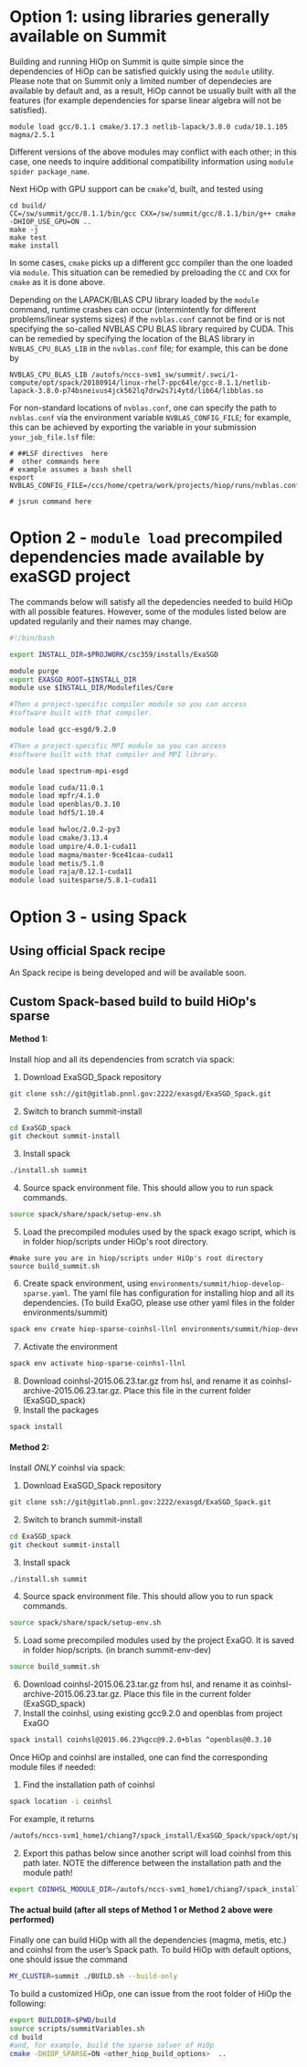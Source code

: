 # Option 1: using libraries generally available on Summit

Building and running HiOp on Summit is quite simple since the dependencies of HiOp can be satisfied quickly using the `module` utility. Please note that on Summit only a limited number of dependecies are available by default and, as a result, HiOp cannot be usually built with all the features (for example dependencies for sparse linear algebra will not be satisfied).
```
module load gcc/8.1.1 cmake/3.17.3 netlib-lapack/3.8.0 cuda/10.1.105 magma/2.5.1
```
Different versions of the above modules may conflict with each other; in this case, one needs to inquire additional compatibility information using `module spider package_name`.

Next HiOp with GPU support can be `cmake`'d, built, and tested using
```
cd build/
CC=/sw/summit/gcc/8.1.1/bin/gcc CXX=/sw/summit/gcc/8.1.1/bin/g++ cmake -DHIOP_USE_GPU=ON ..
make -j
make test
make install
```
In some cases, `cmake` picks up a different gcc compiler than the one loaded via `module`. This situation can be remedied by preloading the `CC` and `CXX` for `cmake` as it is done above.

Depending on the LAPACK/BLAS CPU library loaded by the `module` command, runtime crashes can occur (intermintently for different problems/linear systems sizes) if the `nvblas.conf` cannot be find or is not specifying the so-called NVBLAS CPU BLAS library required by CUDA. This can be remedied by specifying the location of the BLAS library in `NVBLAS_CPU_BLAS_LIB` in the `nvblas.conf` file; for example, this can be done by
```
NVBLAS_CPU_BLAS_LIB /autofs/nccs-svm1_sw/summit/.swci/1-compute/opt/spack/20180914/linux-rhel7-ppc64le/gcc-8.1.1/netlib-lapack-3.8.0-p74bsneivus4jck562lq7drw2s7i4ytd/lib64/libblas.so
```
For non-standard locations of `nvblas.conf`, one can specify the path to `nvblas.conf` via the environment variable `NVBLAS_CONFIG_FILE`; for example, this can be achieved by exporting the variable in your submission `your_job_file.lsf` file:
```
# ##LSF directives  here
#  other commands here
# example assumes a bash shell
export NVBLAS_CONFIG_FILE=/ccs/home/cpetra/work/projects/hiop/runs/nvblas.conf 

# jsrun command here

```

# Option 2 - `module load` precompiled dependencies made available by exaSGD project 

The commands below will satisfy all the depedencies needed to build HiOp with all possible features. However, some of the modules listed below are updated regularily and their names may change.  

```bash
#!/bin/bash

export INSTALL_DIR=$PROJWORK/csc359/installs/ExaSGD

module purge
export EXASGD_ROOT=$INSTALL_DIR
module use $INSTALL_DIR/Modulefiles/Core

#Then a project-specific compiler module so you can access
#software built with that compiler.

module load gcc-esgd/9.2.0

#Then a project-specific MPI module so you can access
#software built with that compiler and MPI library.

module load spectrum-mpi-esgd

module load cuda/11.0.1
module load mpfr/4.1.0
module load openblas/0.3.10
module load hdf5/1.10.4

module load hwloc/2.0.2-py3
module load cmake/3.13.4
module load umpire/4.0.1-cuda11
module load magma/master-9ce41caa-cuda11
module load metis/5.1.0
module load raja/0.12.1-cuda11
module load suitesparse/5.8.1-cuda11
```

# Option 3 - using Spack

## Using official Spack recipe
An Spack recipe is being developed and will be available soon.

## Custom Spack-based build to build HiOp's sparse

#### Method 1:
Install hiop and all its dependencies from scratch via spack:
1.	Download ExaSGD_Spack repository 
```bash
git clone ssh://git@gitlab.pnnl.gov:2222/exasgd/ExaSGD_Spack.git 
```
2.	 Switch to branch summit-install 
```bash
cd ExaSGD_spack
git checkout summit-install
```
3.	Install spack
```bash
./install.sh summit
```
4.	Source spack environment file. This should allow you to run spack commands.
```bash
source spack/share/spack/setup-env.sh
```
5.	Load the precompiled modules used by the spack exago script, which is in folder hiop/scripts under HiOp's root directory. 
```
#make sure you are in hiop/scripts under HiOp's root directory
source build_summit.sh
```
6.	Create spack environment, using `environments/summit/hiop-develop-sparse.yaml`. The yaml file has configuration for installing hiop and all its dependencies. 
            (To build ExaGO, please use other yaml files in the folder environments/summit)
```bash
spack env create hiop-sparse-coinhsl-llnl environments/summit/hiop-develop-sparse.yaml
```
7.	Activate the environment
```bash
spack env activate hiop-sparse-coinhsl-llnl
```
8.	Download coinhsl-2015.06.23.tar.gz from hsl, and rename it as coinhsl-archive-2015.06.23.tar.gz. Place this file in the current folder (ExaSGD_spack) 
9.	Install the packages
```bash
spack install
```

#### Method 2:
Install *ONLY* coinhsl via spack:
1.	Download ExaSGD_Spack repository 
```bash
git clone ssh://git@gitlab.pnnl.gov:2222/exasgd/ExaSGD_Spack.git 
```
2.	 Switch to branch summit-install 
```bash
cd ExaSGD_spack
git checkout summit-install
```
3.	Install spack
```bash
./install.sh summit
```
4.	Source spack environment file. This should allow you to run spack commands.
```bash
source spack/share/spack/setup-env.sh
```
5.	Load some precompiled modules used by the project ExaGO. It is saved in folder hiop/scripts. (in branch summit-env-dev)
```bash
source build_summit.sh 
```
6.	Download coinhsl-2015.06.23.tar.gz from hsl, and rename it as coinhsl-archive-2015.06.23.tar.gz. Place this file in the current folder (ExaSGD_spack) 
7.	Install the coinhsl, using existing gcc9.2.0 and openblas from project ExaGO
```bash
spack install coinhsl@2015.06.23%gcc@9.2.0+blas ^openblas@0.3.10
```


Once HiOp and coinhsl are installed, one can find the corresponding module files if needed:
1.	Find the installation path of coinhsl
```bash
spack location -i coinhsl
```
 For example, it returns 
```bash
/autofs/nccs-svm1_home1/chiang7/spack_install/ExaSGD_Spack/spack/opt/spack/linux-rhel7-power9le/gcc-9.2.0/coinhsl-2015.06.23-kizzx7n6vuwytfq7imrses6xidtpiruz
```
2.	Export this pathas below since another script will load coinhsl from this path later. NOTE the difference between the installation path and the module path!
```bash
export COINHSL_MODULE_DIR=/autofs/nccs-svm1_home1/chiang7/spack_install/ExaSGD_Spack/spack/share/spack/modules/linux-rhel7-power9le
```
#### The actual build (after all steps of Method 1 or Method 2 above were performed)
Finally one can build HiOp with all the dependencies (magma, metis, etc.) and coinhsl from the user’s Spack path.
To build HiOp with default options, one should issue the command
```bash
MY_CLUSTER=summit ./BUILD.sh --build-only
```
To build a customized HiOp, one can issue from the root folder of HiOp the following:
```bash
export BUILDDIR=$PWD/build
source scripts/summitVariables.sh
cd build
#and, for example, build the sparse solver of HiOp
cmake -DHIOP_SPARSE=ON <other_hiop_build_options>  ..
```
